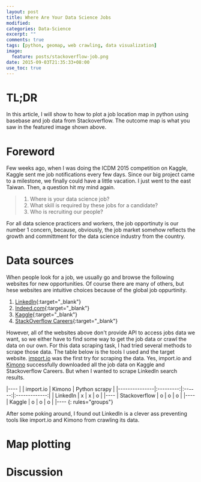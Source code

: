 ```yaml
---
layout: post
title: Where Are Your Data Science Jobs
modified:
categories: Data-Science
excerpt: ""
comments: true
tags: [python, geomap, web crawling, data visualization]
image: 
  feature: posts/stackoverflow-job.png
date: 2015-09-03T21:35:33+08:00
use_toc: true
---
```


# TL;DR

In this article, I will show to how to plot a job location map in python using basebase and job data from Stackoverflow. The outcome map is what you saw in the featured image shown above.

# Foreword

Few weeks ago, when I was doing the ICDM 2015 competition on Kaggle, Kaggle sent me job notifications every few days. Since our big project came to a milestone, we finally could have a little vacation. I just went to the east Taiwan. Then, a question hit my mind again.

> 1. Where is your data science job?
> 2. What skill is required by these jobs for a candidate?
> 3. Who is recruiting our people? 

For all data science practicers and workers, the job opportinuty is our number 1 concern, because, obviously, the job market somehow reflects the growth and committment for the data science industry from the country. 


# Data sources

When people look for a job, we usually go and browse the following websites for new opportunities. Of course there are many of others, but hese websites are intuitive choices because of the global job oppurtinity.

1. [LinkedIn](http://www.linkedin.com/){:target="_blank"}
2. [Indeed.com](http://www.indeed.com){:target="_blank"}
3. [Kaggle](https://www.kaggle.com/){:target="_blank"}
4. [StackOverflow Careers](http://careers.stackoverflow.com){:target="_blank"}

However, all of the websites above don't provide API to access jobs data we want, so we either have to find some way to get the job data or crawl the data on our own. For this data scraping task, I had tried several methods to scrape those data. The table below is the tools I used and the target website. [import.io](https://www.import.io/) was the first try for scraping the data. Yes, import.io and [Kimono](https://www.kimonolabs.com/) successfully downloaded all the job data on Kaggle and Stackoverflow Careers. But when I wanted to scrape LinkedIn search results. 

|----
|               | import.io | Kimono | Python scrapy |
|---------------|:---------:|:------:|:-------------:|
| LinkedIn      |     x     |    x   |       o       |
|----
| Stackoverflow |     o     |    o   |       o       |
|----
| Kaggle        |     o     |    o   |       o       |
|----
{: rules="groups"}

After some poking around, I found out LinkedIn is a clever ass preventing tools like import.io and Kimono from crawling its data. 


# Map plotting

# Discussion
